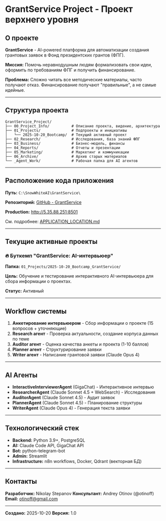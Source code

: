# GrantService Project - Проект верхнего уровня

## О проекте

**GrantService** - AI-powered платформа для автоматизации создания грантовых заявок в Фонд президентских грантов (ФПГ).

**Миссия:** Помочь неравнодушным людям формализовать свои идеи, оформить по требованиям ФПГ и получить финансирование.

**Проблема:** Сложно читать все методические материалы, часто получают отказ. Финансирование получают "правильные", а не самые идейные.

---

## Структура проекта

```
GrantService_Project/
├── 00_Project_Info/          # Описание проекта, видение, архитектура
├── 01_Projects/              # Подпроекты и инициативы
│   └── 2025-10-20_Bootcamp/  # Текущий активный проект
├── 02_Research/              # Исследования, база знаний ФПГ
├── 03_Business/              # Бизнес-модель, финансы
├── 04_Reports/               # Отчеты и презентации
├── 05_Marketing/             # Маркетинг и коммуникации
├── 06_Archive/               # Архив старых материалов
└── _Agent_Work/              # Рабочая папка для AI агентов
```

---

## Расположение кода приложения

**Путь:** `C:\SnowWhiteAI\GrantService\`

**Репозиторий:** [GitHub - GrantService](https://github.com/yourusername/GrantService)

**Production:** http://5.35.88.251:8501

См. подробнее: [APPLICATION_LOCATION.md](APPLICATION_LOCATION.md)

---

## Текущие активные проекты

### 🔥 Буткемп "GrantService: AI-интервьюер"
**Папка:** `01_Projects/2025-10-20_Bootcamp_GrantService/`

**Цель:** Обучение и тестирование интерактивного AI-интервьюера для сбора информации о проектах.

**Статус:** Активный

---

## Workflow системы

1. **Анкетирование интервьюером** - Сбор информации о проекте (15 вопросов + уточняющие)
2. **Research агент** - Проверка актуальности, создание корпуса данных по теме
3. **Auditor агент** - Оценка качества анкеты и проекта (1-10 баллов)
4. **Planner агент** - Структурирование заявки
5. **Writer агент** - Написание грантовой заявки (Claude Opus 4)

---

## AI Агенты

- **InteractiveInterviewerAgent** (GigaChat) - Интерактивное интервью
- **ResearcherAgent** (Claude Sonnet 4.5 + WebSearch) - Исследования
- **AuditorAgent** (Claude Sonnet 4.5) - Аудит заявок
- **PlannerAgent** (Claude Sonnet 4.5) - Планирование структуры
- **WriterAgent** (Claude Opus 4) - Генерация текста заявки

---

## Технологический стек

- **Backend:** Python 3.9+, PostgreSQL
- **AI:** Claude Code API, GigaChat API
- **Bot:** python-telegram-bot
- **Admin:** Streamlit
- **Infrastructure:** n8n workflows, Docker, Qdrant (векторная БД)

---

## Контакты

**Разработчик:** Nikolay Stepanov
**Консультант:** Andrey Otinov (@otinoff)
**Email:** otinoff@gmail.com

---

**Создано:** 2025-10-20
**Версия:** 1.0
